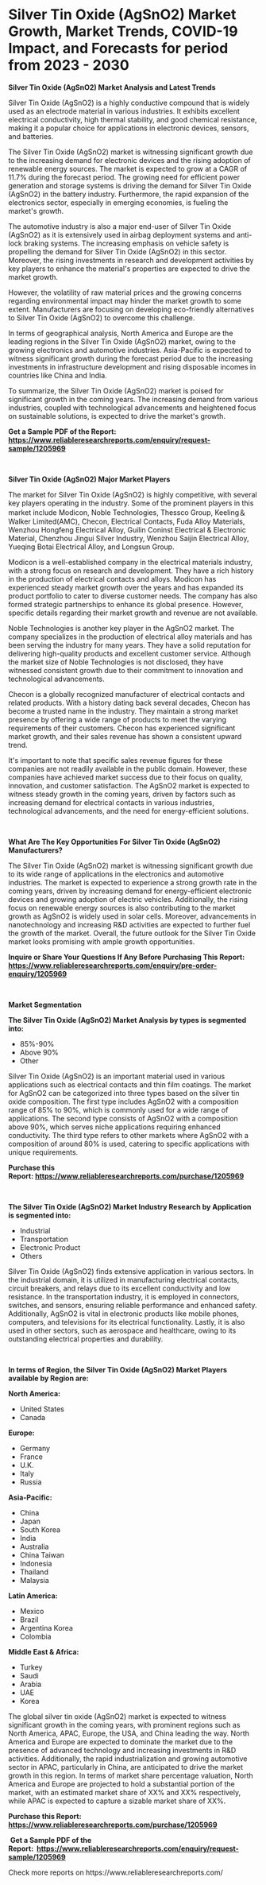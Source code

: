 <p><h1>Silver Tin Oxide (AgSnO2) Market Growth, Market Trends, COVID-19 Impact, and Forecasts for period from 2023 - 2030</h1></p><p><strong>Silver Tin Oxide (AgSnO2) Market Analysis and Latest Trends</strong></p>
<p><p>Silver Tin Oxide (AgSnO2) is a highly conductive compound that is widely used as an electrode material in various industries. It exhibits excellent electrical conductivity, high thermal stability, and good chemical resistance, making it a popular choice for applications in electronic devices, sensors, and batteries.</p><p>The Silver Tin Oxide (AgSnO2) market is witnessing significant growth due to the increasing demand for electronic devices and the rising adoption of renewable energy sources. The market is expected to grow at a CAGR of 11.7% during the forecast period. The growing need for efficient power generation and storage systems is driving the demand for Silver Tin Oxide (AgSnO2) in the battery industry. Furthermore, the rapid expansion of the electronics sector, especially in emerging economies, is fueling the market's growth.</p><p>The automotive industry is also a major end-user of Silver Tin Oxide (AgSnO2) as it is extensively used in airbag deployment systems and anti-lock braking systems. The increasing emphasis on vehicle safety is propelling the demand for Silver Tin Oxide (AgSnO2) in this sector. Moreover, the rising investments in research and development activities by key players to enhance the material's properties are expected to drive the market growth.</p><p>However, the volatility of raw material prices and the growing concerns regarding environmental impact may hinder the market growth to some extent. Manufacturers are focusing on developing eco-friendly alternatives to Silver Tin Oxide (AgSnO2) to overcome this challenge.</p><p>In terms of geographical analysis, North America and Europe are the leading regions in the Silver Tin Oxide (AgSnO2) market, owing to the growing electronics and automotive industries. Asia-Pacific is expected to witness significant growth during the forecast period due to the increasing investments in infrastructure development and rising disposable incomes in countries like China and India.</p><p>To summarize, the Silver Tin Oxide (AgSnO2) market is poised for significant growth in the coming years. The increasing demand from various industries, coupled with technological advancements and heightened focus on sustainable solutions, is expected to drive the market's growth.</p></p>
<p><strong>Get a Sample PDF of the Report:&nbsp; <a href="https://www.reliableresearchreports.com/enquiry/request-sample/1205969">https://www.reliableresearchreports.com/enquiry/request-sample/1205969</a></strong></p>
<p>&nbsp;</p>
<p><strong>Silver Tin Oxide (AgSnO2) Major Market Players</strong></p>
<p><p>The market for Silver Tin Oxide (AgSnO2) is highly competitive, with several key players operating in the industry. Some of the prominent players in this market include Modicon, Noble Technologies, Thessco Group, Keeling＆Walker Limited(AMC), Checon, Electrical Contacts, Fuda Alloy Materials, Wenzhou Hongfeng Electrical Alloy, Guilin Coninst Electrical & Electronic Material, Chenzhou Jingui Silver Industry, Wenzhou Saijin Electrical Alloy, Yueqing Botai Electrical Alloy, and Longsun Group.</p><p>Modicon is a well-established company in the electrical materials industry, with a strong focus on research and development. They have a rich history in the production of electrical contacts and alloys. Modicon has experienced steady market growth over the years and has expanded its product portfolio to cater to diverse customer needs. The company has also formed strategic partnerships to enhance its global presence. However, specific details regarding their market growth and revenue are not available.</p><p>Noble Technologies is another key player in the AgSnO2 market. The company specializes in the production of electrical alloy materials and has been serving the industry for many years. They have a solid reputation for delivering high-quality products and excellent customer service. Although the market size of Noble Technologies is not disclosed, they have witnessed consistent growth due to their commitment to innovation and technological advancements.</p><p>Checon is a globally recognized manufacturer of electrical contacts and related products. With a history dating back several decades, Checon has become a trusted name in the industry. They maintain a strong market presence by offering a wide range of products to meet the varying requirements of their customers. Checon has experienced significant market growth, and their sales revenue has shown a consistent upward trend.</p><p>It's important to note that specific sales revenue figures for these companies are not readily available in the public domain. However, these companies have achieved market success due to their focus on quality, innovation, and customer satisfaction. The AgSnO2 market is expected to witness steady growth in the coming years, driven by factors such as increasing demand for electrical contacts in various industries, technological advancements, and the need for energy-efficient solutions.</p></p>
<p>&nbsp;</p>
<p><strong>What Are The Key Opportunities For Silver Tin Oxide (AgSnO2) Manufacturers?</strong></p>
<p><p>The Silver Tin Oxide (AgSnO2) market is witnessing significant growth due to its wide range of applications in the electronics and automotive industries. The market is expected to experience a strong growth rate in the coming years, driven by increasing demand for energy-efficient electronic devices and growing adoption of electric vehicles. Additionally, the rising focus on renewable energy sources is also contributing to the market growth as AgSnO2 is widely used in solar cells. Moreover, advancements in nanotechnology and increasing R&D activities are expected to further fuel the growth of the market. Overall, the future outlook for the Silver Tin Oxide market looks promising with ample growth opportunities.</p></p>
<p><strong>Inquire or Share Your Questions If Any Before Purchasing This Report: <a href="https://www.reliableresearchreports.com/enquiry/pre-order-enquiry/1205969">https://www.reliableresearchreports.com/enquiry/pre-order-enquiry/1205969</a></strong></p>
<p>&nbsp;</p>
<p><strong>Market Segmentation</strong></p>
<p><strong>The Silver Tin Oxide (AgSnO2) Market Analysis by types is segmented into:</strong></p>
<p><ul><li>85%-90%</li><li>Above 90%</li><li>Other</li></ul></p>
<p><p>Silver Tin Oxide (AgSnO2) is an important material used in various applications such as electrical contacts and thin film coatings. The market for AgSnO2 can be categorized into three types based on the silver tin oxide composition. The first type includes AgSnO2 with a composition range of 85% to 90%, which is commonly used for a wide range of applications. The second type consists of AgSnO2 with a composition above 90%, which serves niche applications requiring enhanced conductivity. The third type refers to other markets where AgSnO2 with a composition of around 80% is used, catering to specific applications with unique requirements.</p></p>
<p><strong>Purchase this Report:&nbsp;<a href="https://www.reliableresearchreports.com/purchase/1205969">https://www.reliableresearchreports.com/purchase/1205969</a></strong></p>
<p>&nbsp;</p>
<p><strong>The Silver Tin Oxide (AgSnO2) Market Industry Research by Application is segmented into:</strong></p>
<p><ul><li>Industrial</li><li>Transportation</li><li>Electronic Product</li><li>Others</li></ul></p>
<p><p>Silver Tin Oxide (AgSnO2) finds extensive application in various sectors. In the industrial domain, it is utilized in manufacturing electrical contacts, circuit breakers, and relays due to its excellent conductivity and low resistance. In the transportation industry, it is employed in connectors, switches, and sensors, ensuring reliable performance and enhanced safety. Additionally, AgSnO2 is vital in electronic products like mobile phones, computers, and televisions for its electrical functionality. Lastly, it is also used in other sectors, such as aerospace and healthcare, owing to its outstanding electrical properties and durability.</p></p>
<p>&nbsp;</p>
<p><strong>In terms of Region, the Silver Tin Oxide (AgSnO2) Market Players available by Region are:</strong></p>
<p>
    <p> <strong> North America: </strong>
        <ul>
            <li>United States</li>
            <li>Canada</li>
        </ul>
        </p> 
    <p> <strong> Europe: </strong>
        <ul>
            <li>Germany</li>
            <li>France</li>
            <li>U.K.</li>
            <li>Italy</li>
            <li>Russia</li>
        </ul>
        </p> 
    <p> <strong> Asia-Pacific: </strong>
        <ul>
            <li>China</li>
            <li>Japan</li>
            <li>South Korea</li>
            <li>India</li>
            <li>Australia</li>
            <li>China Taiwan</li>
            <li>Indonesia</li>
            <li>Thailand</li>
            <li>Malaysia</li>
        </ul>
        </p> 
    <p> <strong> Latin America: </strong>
        <ul>
            <li>Mexico</li>
            <li>Brazil</li>
            <li>Argentina Korea</li>
            <li>Colombia</li>
        </ul>
        </p> 
    <p> <strong> Middle East & Africa: </strong>
        <ul>
            <li>Turkey</li>
            <li>Saudi</li>
            <li>Arabia</li>
            <li>UAE</li>
            <li>Korea</li>
        </ul>
    </p>
    </p>
<p><p>The global silver tin oxide (AgSnO2) market is expected to witness significant growth in the coming years, with prominent regions such as North America, APAC, Europe, the USA, and China leading the way. North America and Europe are expected to dominate the market due to the presence of advanced technology and increasing investments in R&D activities. Additionally, the rapid industrialization and growing automotive sector in APAC, particularly in China, are anticipated to drive the market growth in this region. In terms of market share percentage valuation, North America and Europe are projected to hold a substantial portion of the market, with an estimated market share of XX% and XX% respectively, while APAC is expected to capture a sizable market share of XX%.</p></p>
<p><strong>Purchase this Report: <a href="https://www.reliableresearchreports.com/purchase/1205969">https://www.reliableresearchreports.com/purchase/1205969</a></strong></p>
<p>&nbsp;<strong>Get a Sample PDF of the Report:&nbsp;&nbsp;<a href="https://www.reliableresearchreports.com/enquiry/request-sample/1205969">https://www.reliableresearchreports.com/enquiry/request-sample/1205969</a></strong></p>
<p><strong></strong></p>
<p>Check more reports on https://www.reliableresearchreports.com/</p>
